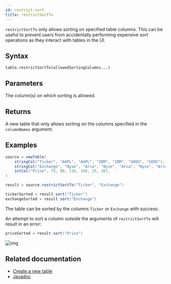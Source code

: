```yaml
---
id: restrict-sort
title: restrictSortTo
---
```


`restrictSortTo` only allows sorting on specified table columns. This can be useful to prevent users from accidentally performing expensive sort operations as they interact with tables in the UI.

## Syntax

```
table.restrictSortTo(allowedSortingColumns...)
```

## Parameters

<ParamTable>
<Param name="allowedSortingColumns" type="String...">

The column(s) on which sorting is allowed.

</Param>
</ParamTable>

## Returns

A new table that only allows sorting on the columns specified in the `columnNames` argument.

## Examples

```groovy test-set=1 order=result,tickerSorted,exchangeSorted
source = newTable(
    stringCol("Ticker", "AAPL", "AAPL", "IBM", "IBM", "GOOG", "GOOG"),
    stringCol("Exchange", "Nyse", "Arca", "Nyse", "Arca", "Nyse", "Arca"),
    intCol("Price", 75, 80, 110, 100, 25, 30),
)

result = source.restrictSortTo("Ticker", "Exchange")

tickerSorted = result.sort("Ticker")
exchangeSorted = result.sort("Exchange")
```

The table can be sorted by the columns `Ticker` or `Exchange` with success:

An attempt to sort a column outside the arguments of `restrictSortTo` will result in an error:

```groovy skip-test
priceSorted = result.sort("Price")
```

![img](../../../assets/reference/sorts/restrict_sort2.png)

<!-- TODO: issue 594 - error fix; update image https://github.com/deephaven/deephaven-core/issues/594 -->

## Related documentation

- [Create a new table](../../../how-to-guides/new-table.md)
- [Javadoc](<https://deephaven.io/core/javadoc/io/deephaven/engine/table/Table.html#restrictSortTo(java.lang.String...)>)
